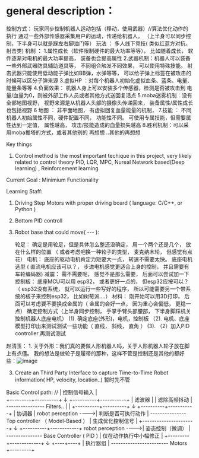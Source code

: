 
# general description：
  控制方式： 玩家同步控制机器人运动包括（移动，使用武器）//算法优化动作的执行 通过一些外部传感器采集用户的运动，传递给机器人。  （上半身可以同步控制，下半身可以就是踩左右脚油门等）
  玩法    ： 多人线下竞技( 类似红蓝方对抗， 射击类)
  机制    ： 
    1.属性成长（软件限制硬件的最大功率等等）， 比如随着成长， 软件逐渐对电机的最大功率提高， 装备也会提高属性
    2.武器机制：机器人可以装备一些外部武器防具辅助道具等， 不同组合触发不同效果， 可以使用特殊技能。 射击武器只能使用低动能子弹比如BB弹，水弹等等， 可以给子弹上标签在被攻击的时候可以区分子弹来源
    3.虚拟HP  ：对每个机器人初始化虚拟血条、蓝条、电量、能量条等等
    4.负面效果： 机器人身上可以安装多个传感器，检测是否被攻击到  电量/血量为0，则被外部工作人员或者其他方式送回复活点
    5.moba迷雾机制：没有全部地图视野， 视野来源是从机器人头部的摄像头传递回来， 装备属性/属性成长也包括视野
    6 地图  ： 非平面地图， 有虚拟回复血量能量的机制， 
    7.技能  ： 不同机器人初始属性不同，硬件配置不同， 功能性不同。 可使用专属技能，但需要属性达到一定值， 属性越高， 攻击/技能造成的血量损失越高
    8.胜利机制：可以采用moba推塔的方式，或者其他别的 再想想
    ..其他的再想想 

Key things
1. Control method is the most important techique in this project, very likely related to control theory PID, LQR, MPC, Nureal Network based(Deep learning) , Reinforcement learning


Current Goal : Minimium Functionality

Learning Staff:
1. Driving Step Motors with proper driving board ( language: C/C++, or Python )
2. Bottom PID controll


  1. Robot base that could move( --- ):
     
     轮足： 确定是用轮足，但是具体怎么整还没确定， 用一个两个还是几个， 放在什么样的位置 （ 或者考虑吧换一种轮子的类型， 麦克纳木轮， 但感觉有点花）
     电机： 底座的驱动电机肯定力矩要大一点， 转速不需要太快。 底座电机选型 ( 直流电机应该可以？， 步进电机感觉更适合上身的控制， 并且需要有车轮编码器)
     减震： 需不需要呢， 感觉不是那么需要， 后面可以尝试加一下
     控制板： 底座MCU可以用 esp32， 或者更好一点的， 但esp32应按可以？（ esp32没有系统， 就可以运行一些写好的程序， 所以可能需要另一个带系统的板子来控制esp32， 比如树莓派....）
     材料： 刚开始可以用3D打印， 后面可以考虑要不要换成金属的（ 金属的会好一点， 因为重心会偏低， 更稳一点）
     确定控制方式（上半身同步控制， 手掌手臂头部腰部， 下半身脚踩机关控制机器人底座电机）
     (1). 确定底座(外形)，电机，控制板
    （2). 电机、底座模型打印出来测试测试一些功能（ 直线， 斜线， 直角 ）
     (3). （2）加入PID controller 再测试测试

赵清玉：
    1. 关于外形：我们真的要做人形机器人吗，关于人形机器人轮子放在脚上有点僵。
    我的想法是做轮子是履带的那种，这样不管是控制还是其他的都好些：![image](https://github.com/user-attachments/assets/eb7cfe23-a819-423b-84d9-ec87b37f1165)


    

  3. Create an Third Party Interface to capture Time-to-Time Robot information( HP, velocity, location..)
      暂时先不管



Basic Control path:
//
         |   控制信号输入 |   
                         +---------+----------+
                                   ↓
                        +----------+-----------+
                        |        滤波器        |
                        |      滤除高频抖动     | ---------------- Filters.. 
                        |                      |
                        +----------+----------+
                                   ↓
                        +----------+-----------+
                        |        协调器         |
  robot perception ---->|  判断是否可执行动作    | --------------- Top controller （ Model-Based ）
                        |   生成优化控制信号     |
                        +----------------------+
                                   ↓
                        +----------+------------+
  robot perception ---->|     姿态控制（微调）    | --------------- Base Controller ( PID )
                        |   仅在动作执行中小幅修正 |
                        +---------+-------------+
                                 ↓
                            +----+----+
                            | 执行器组 |   ------------------------ Motors
                            +---------+




